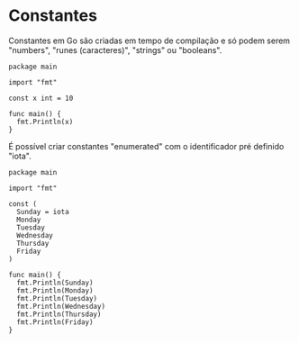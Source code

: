 # Constantes

Constantes em Go são criadas em tempo de compilação e só podem serem "numbers",
"runes (caracteres)", "strings" ou "booleans".

```
package main

import "fmt"

const x int = 10

func main() {
  fmt.Println(x)
}
```

É possível criar constantes "enumerated" com o identificador pré definido "iota".

```
package main

import "fmt"

const (
  Sunday = iota
  Monday
  Tuesday
  Wednesday
  Thursday
  Friday
)

func main() {
  fmt.Println(Sunday)
  fmt.Println(Monday)
  fmt.Println(Tuesday)
  fmt.Println(Wednesday)
  fmt.Println(Thursday)
  fmt.Println(Friday)
}
```
